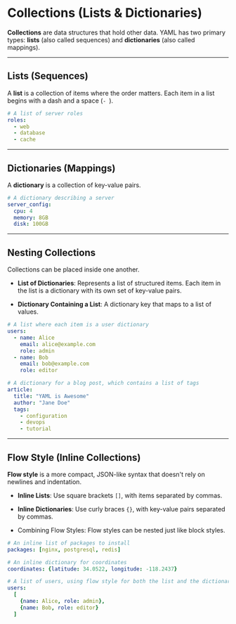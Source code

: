 # Collections (Lists & Dictionaries)

**Collections** are data structures that hold other data. YAML has two primary types: **lists** (also called sequences) and **dictionaries** (also called mappings).

---

## Lists (Sequences)

A **list** is a collection of items where the order matters. Each item in a list begins with a dash and a space (`- `).

```yaml
# A list of server roles
roles:
  - web
  - database
  - cache
```

---

## Dictionaries (Mappings)

A **dictionary** is a collection of key-value pairs.

```yaml
# A dictionary describing a server
server_config:
  cpu: 4
  memory: 8GB
  disk: 100GB
```

---

## Nesting Collections

Collections can be placed inside one another.

- **List of Dictionaries**: Represents a list of structured items. Each item in the list is a dictionary with its own set of key-value pairs.

- **Dictionary Containing a List**: A dictionary key that maps to a list of values.

```yaml
# A list where each item is a user dictionary
users:
  - name: Alice
    email: alice@example.com
    role: admin
  - name: Bob
    email: bob@example.com
    role: editor

# A dictionary for a blog post, which contains a list of tags
article:
  title: "YAML is Awesome"
  author: "Jane Doe"
  tags:
    - configuration
    - devops
    - tutorial
```

---

## Flow Style (Inline Collections)

**Flow style** is a more compact, JSON-like syntax that doesn't rely on newlines and indentation.

- **Inline Lists**: Use square brackets `[]`, with items separated by commas.

- **Inline Dictionaries**: Use curly braces `{}`, with key-value pairs separated by commas.

- Combining Flow Styles: Flow styles can be nested just like block styles.

```yaml
# An inline list of packages to install
packages: [nginx, postgresql, redis]

# An inline dictionary for coordinates
coordinates: {latitude: 34.0522, longitude: -118.2437}

# A list of users, using flow style for both the list and the dictionaries
users:
  [
    {name: Alice, role: admin},
    {name: Bob, role: editor}
  ]
```
